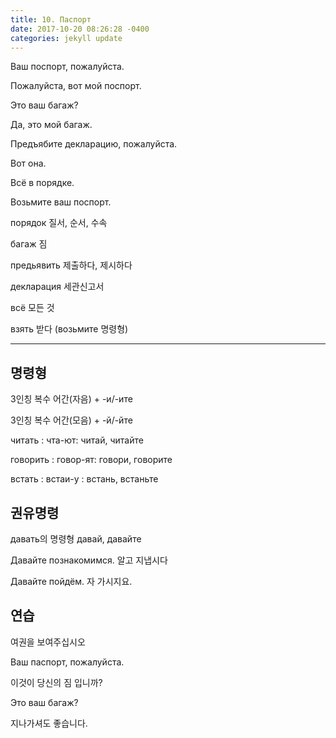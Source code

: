 ```yaml
---
title: 10. Паспорт
date: 2017-10-20 08:26:28 -0400
categories: jekyll update
---
```

Ваш поспорт, пожалуйста.

Пожалуйста, вот мой поспорт.

Это ваш багаж?

Да, это мой багаж.

Предъябите декларацию, пожалуйста.

Вот она.

Всё в порядке. 

Возьмите ваш поспорт.


порядок 질서, 순서, 수속

багаж 짐 

предьявить 제출하다, 제시하다

декларация 세관신고서

всё 모든 것

взять 받다 (возьмите 명령형)


---
## 명령형

3인칭 복수 어간(자음) + -и/-ите

3인칭 복수 어간(모음) + -й/-йте

читать : чта-ют: читай, читайте

говорить : говор-ят: говори, говорите

встать : встаи-у : встань, встаньте

## 권유명령

давать의 명령형 давай, давайте

Давайте познакомимся. 알고 지냅시다

Давайте пойдём. 자 가시지요.

## 연습

여권을 보여주십시오

Ваш паспорт, пожалуйста.


이것이 당신의 짐 입니까?

Это ваш багаж?


지나가셔도 좋습니다.



